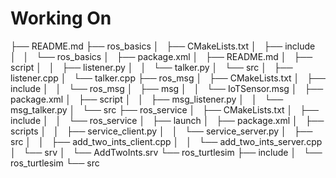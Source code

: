# Working On

├── README.md
├── ros_basics
│   ├── CMakeLists.txt
│   ├── include
│   │   └── ros_basics
│   ├── package.xml
│   ├── README.md
│   ├── script
│   │   ├── listener.py
│   │   └── talker.py
│   └── src
│       ├── listener.cpp
│       └── talker.cpp
├── ros_msg
│   ├── CMakeLists.txt
│   ├── include
│   │   └── ros_msg
│   ├── msg
│   │   └── IoTSensor.msg
│   ├── package.xml
│   ├── script
│   │   ├── msg_listener.py
│   │   └── msg_talker.py
│   └── src
├── ros_service
│   ├── CMakeLists.txt
│   ├── include
│   │   └── ros_service
│   ├── launch
│   ├── package.xml
│   ├── scripts
│   │   ├── service_client.py
│   │   └── service_server.py
│   ├── src
│   │   ├── add_two_ints_client.cpp
│   │   └── add_two_ints_server.cpp
│   └── srv
│       └── AddTwoInts.srv
└── ros_turtlesim
    ├── include
    │   └── ros_turtlesim
    └── src
